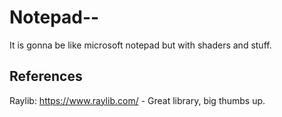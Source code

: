 # Notepad--
It is gonna be like microsoft notepad but with shaders and stuff.  

## References
   Raylib: https://www.raylib.com/ - Great library, big thumbs up.

